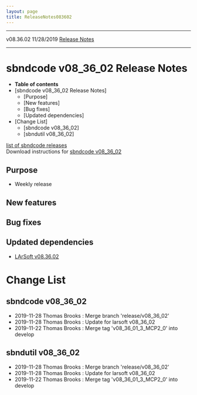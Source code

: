 ```yaml
---
layout: page
title: ReleaseNotes083602
---
```


  ----------- ------------ -- -- ------------------------------------------------------
  v08.36.02   11/28/2019         [Release Notes](ReleaseNotes083602.html)
  ----------- ------------ -- -- ------------------------------------------------------



sbndcode v08\_36\_02 Release Notes
======================================================================================

-   **Table of contents**
-   [sbndcode v08\_36\_02 Release
    Notes]
    -   [Purpose]
    -   [New features]
    -   [Bug fixes]
    -   [Updated dependencies]
-   [Change List]
    -   [sbndcode v08\_36\_02]
    -   [sbndutil v08\_36\_02]

[list of sbndcode
releases](List_of_SBND_code_releases.html)\
Download instructions for [sbndcode
v08\_36\_02](http://scisoft.fnal.gov/scisoft/bundles/sbnd/v08_36_02/sbndcode-v08_36_02.html)



Purpose
----------------------------------

-   Weekly release



New features
--------------------------------------------



Bug fixes
--------------------------------------



Updated dependencies
------------------------------------------------------------

-   [LArSoft
    v08.36.02](https://cdcvs.fnal.gov/redmine/projects/larsoft/wiki/ReleaseNotes083602)



Change List
==========================================



sbndcode v08\_36\_02
----------------------------------------------------------

-   2019-11-28 Thomas Brooks : Merge branch \'release/v08\_36\_02\'
-   2019-11-28 Thomas Brooks : Update for larsoft v08\_36\_02
-   2019-11-22 Thomas Brooks : Merge tag \'v08\_36\_01\_3\_MCP2\_0\'
    into develop



sbndutil v08\_36\_02
----------------------------------------------------------

-   2019-11-28 Thomas Brooks : Merge branch \'release/v08\_36\_02\'
-   2019-11-28 Thomas Brooks : Update for larsoft v08\_36\_02
-   2019-11-22 Thomas Brooks : Merge tag \'v08\_36\_01\_3\_MCP2\_0\'
    into develop
